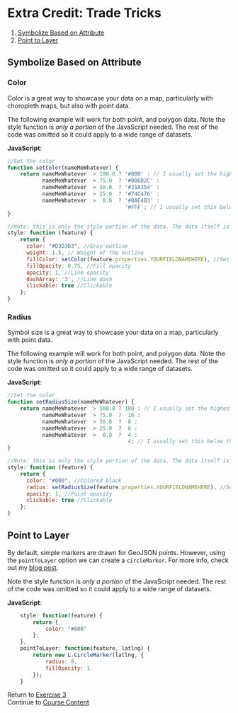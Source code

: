 # Extra Credit: Trade Tricks  

1. [Symbolize Based on Attribute](#symbolize-based-on-attribute)  
2. [Point to Layer](#point-to-layer)  

## Symbolize Based on Attribute  

### Color  
Color is a great way to showcase your data on a map, particularly with choropleth maps, but also with point data.  

The following example will work for both point, and polygon data. Note the style function is _only a portion_ of the JavaScript needed. The rest of the code was omitted so it could apply to a wide range of datasets.  

**JavaScript**:   
```javascript  
//Set the color
function setColor(nameMeWhatever) {
	return nameMeWhatever  > 100.0 ? '#000' : // I usually set the highest value here, to verify records are coming in as-expected
	       nameMeWhatever  > 75.0  ? '#006D2C' :
	       nameMeWhatever  > 50.0  ? '#31A354' :
	       nameMeWhatever  > 25.0  ? '#74C476' :
	       nameMeWhatever  >  0.0  ? '#BAE4B3' :
				                     '#FFF'; // I usually set this below the lowest value, to verify records are coming in as-expected
}

//Note: this is only the style portion of the data. The data itself is not defined as it could be a service, or GeoJson.
style: function (feature) {
    return {
      color: "#D3D3D3", //Gray outline
      weight: 1.5, // Weight of the outline
      fillColor: setColor(feature.properties.YOURFIELDNAMEHERE), //Set the fill to a field in your dataset
      fillOpacity: 0.75, //Fill opacity
      opacity: 1, //Line opacity
      dashArray: '3', //Line dash
      clickable: true //Clickable
    };
}
```

### Radius  
Symbol size is a great way to showcase your data on a map, particularly with point data.

The following example will work for both point, and polygon data. Note the style function is _only a portion_ of the JavaScript needed. The rest of the code was omitted so it could apply to a wide range of datasets.  

**JavaScript**:   
```javascript  
//Set the color
function setRadiusSize(nameMeWhatever) {
	return nameMeWhatever  > 100.0 ? 100 : // I usually set the highest value here, to verify records are coming in as-expected
	       nameMeWhatever  > 75.0  ?  16 :
	       nameMeWhatever  > 50.0  ?  8 :
	       nameMeWhatever  > 25.0  ?  6 :
	       nameMeWhatever  >  0.0  ?  4 :
					                  4; // I usually set this below the lowest value, to verify records are coming in as-expected
}

//Note: this is only the style portion of the data. The data itself is not defined as it could be a service, or GeoJson.
style: function (feature) {
    return {
      color: "#000", //Colored black
      radius: setRadiusSize(feature.properties.YOURFIELDNAMEHERE), //Set the radius to a field in your dataset
      opacity: 1, //Point opacity
      clickable: true //Clickable
    };
}
```  

## Point to Layer
By default, simple markers are drawn for GeoJSON points. However, using the `pointToLayer` option we can create a `circleMarker`. For more info, check out my [blog post](https://geospatialresponse.wordpress.com/2015/07/26/leaflet-geojson-pointtolayer).

Note the style function is _only a portion_ of the JavaScript needed. The rest of the code was omitted so it could apply to a wide range of datasets.  

**JavaScript**:  
```javascript
    style: function(feature) {
        return {
        	color: "#000"
        };
    },
    pointToLayer: function(feature, latlng) {
        return new L.CircleMarker(latlng, {
        	radius: 8,
        	fillOpacity: 1
        });
    }
```  

Return to [Exercise 3](Exercise3_Popups.md)  
Continue to [Course Content](README.md)  
